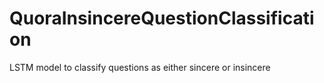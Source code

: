 # QuoraInsincereQuestionClassification
LSTM model to classify questions as either sincere or insincere
